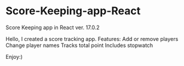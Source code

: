 # Score-Keeping-app-React
Score Keeping app in React ver. 17.0.2

Hello, I created a score tracking app.
Features:
Add or remove players
Change player names
Tracks total point
Includes stopwatch

Enjoy:)
